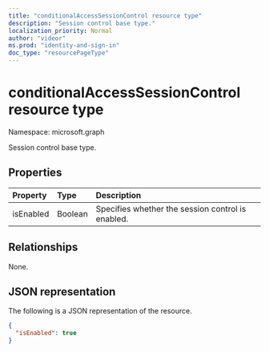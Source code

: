 ```yaml
---
title: "conditionalAccessSessionControl resource type"
description: "Session control base type."
localization_priority: Normal
author: "videor"
ms.prod: "identity-and-sign-in"
doc_type: "resourcePageType"
---
```


# conditionalAccessSessionControl resource type

Namespace: microsoft.graph

Session control base type.

## Properties

| Property     | Type        | Description |
|:-------------|:------------|:------------|
|isEnabled     |Boolean      | Specifies whether the session control is enabled. |

## Relationships

None.

## JSON representation

The following is a JSON representation of the resource.

<!-- {
  "blockType": "resource",
  "optionalProperties": [

  ],
  "@odata.type": "microsoft.graph.conditionalAccessSessionControl",
  "baseType": null
}-->

```json
{
  "isEnabled": true
}
```

<!-- uuid: 16cd6b66-4b1a-43a1-adaf-3a886856ed98
2019-02-04 14:57:30 UTC -->
<!-- {
  "type": "#page.annotation",
  "description": "conditionalAccessSessionControl resource",
  "keywords": "",
  "section": "documentation",
  "tocPath": ""
}-->

